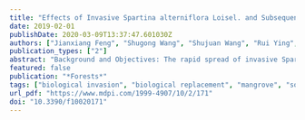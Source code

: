 ```yaml
---
title: "Effects of Invasive Spartina alterniflora Loisel. and Subsequent Ecological Replacement by Sonneratia apetala Buch.-Ham. on Soil Organic Carbon Fractions and Stock"
date: 2019-02-01
publishDate: 2020-03-09T13:37:47.601030Z
authors: ["Jianxiang Feng", "Shugong Wang", "Shujuan Wang", "Rui Ying", "Fangmin Yin", "Li Jiang", "Zufu Li"]
publication_types: ["2"]
abstract: "Background and Objectives: The rapid spread of invasive Spartina alterniflora Loisel. in the mangrove ecosystems of China was reduced using Sonneratia apetala Buch.-Ham. as an ecological replacement. Here, we studied the effects of invasion and ecological replacement using S. apetala on soil organic carbon fractions and stock on Qi&rsquo;ao Island. Materials and Methods: Seven sites, including unvegetated mudflat and S. alterniflora, rehabilitated mangroves with different ages (one, six, and 10 years) and mature native Kandelia obovata Sheue, Liu, and Yong areas were selected in this study. Samples in the top 50 cm of soil were collected and then different fractions of organic carbon, including the total organic carbon (TOC), particulate organic carbon (POC), soil water dissolved carbon (DOC) and microbial biomass carbon (MBC), and the total carbon stock were measured and calculated. Results: The growth of S. alterniflora and mangroves significantly increased the soil TOC, POC, and MBC levels when compared to the mudflat. S. alterniflora had the highest soil DOC contents at 0&ndash;10 cm and 20&ndash;30 cm and the one-year restored mangroves had the highest MBC content. S. alterniflora and mangroves both had higher soil total carbon pools than the mudflat. Conclusions: The invasive S. alterniflora and young S. apetala forests had significantly lower soil TOC and POC contents and total organic carbon than the mature K. obovata on Qi&rsquo;ao Island. These results indicate that ecological replacement methods can enhance long term carbon storage in Spartina-invaded ecosystems and native mangrove species are recommended."
featured: false
publication: "*Forests*"
tags: ["biological invasion", "biological replacement", "mangrove", "soil microbial biomass carbon", "soil organic carbon", "soil water dissolved carbon"]
url_pdf: "https://www.mdpi.com/1999-4907/10/2/171"
doi: "10.3390/f10020171"
---
```



